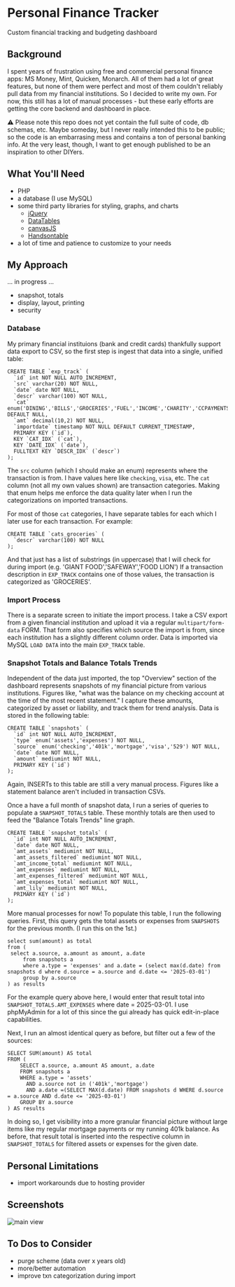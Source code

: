 # Personal Finance Tracker
Custom financial tracking and budgeting dashboard

## Background
I spent years of frustration using free and commercial personal finance apps: MS Money, Mint, Quicken, Monarch.  All of them had a lot of great features, but none of them were perfect and most of them couldn't reliably pull data from my financial institutions. So I decided to write my own. For now, this still has a lot of manual processes - but these early efforts are getting the core backend and dashboard in place.

:warning: Please note this repo does not yet contain the full suite of code, db schemas, etc. Maybe someday, but I never really intended this to be public; so the code is an embarrasing mess and contains a ton of personal banking info. At the very least, though, I want to get enough published to be an inspiration to other DIYers.

## What You'll Need
- PHP
- a database (I use MySQL)
- some third party libraries for styling, graphs, and charts
  - [jQuery](https://jquery.com/)
  - [DataTables](https://datatables.net/)
  - [canvasJS](https://canvasjs.com/)
  - [Handsontable](https://handsontable.com/)
- a lot of time and patience to customize to your needs

## My Approach
... in progress ...

- snapshot, totals
- display, layout, printing
- security

### Database
My primary financial instituions (bank and credit cards) thankfully support data export to CSV, so the first step is ingest that data into a single, unified table:
```
CREATE TABLE `exp_track` (
  `id` int NOT NULL AUTO_INCREMENT,
  `src` varchar(20) NOT NULL,
  `date` date NOT NULL,
  `descr` varchar(100) NOT NULL,
  `cat` enum('DINING','BILLS','GROCERIES','FUEL','INCOME','CHARITY','CCPAYMENTS','MORTGAGE','MEDICAL','SHOPPING','ENTERTAINMENT','TRAVEL','INTEREST','DOG','UNCAT') DEFAULT NULL,
  `amt` decimal(10,2) NOT NULL,
  `importdate` timestamp NOT NULL DEFAULT CURRENT_TIMESTAMP,
  PRIMARY KEY (`id`),
  KEY `CAT_IDX` (`cat`),
  KEY `DATE_IDX` (`date`),
  FULLTEXT KEY `DESCR_IDX` (`descr`)
);
```
The `src` column (which I should make an enum) represents where the transaction is from.  I have values here like `checking`, `visa`, etc. The `cat` column (not all my own values shown) are transaction categories. Making that enum helps me enforce the data quality later when I run the categorizations on imported transactions.

For most of those `cat` categories, I have separate tables for each which I later use for each transaction. For example:
```
CREATE TABLE `cats_groceries` (
  `descr` varchar(100) NOT NULL
);
```
And that just has a list of substrings (in uppercase) that I will check for during import (e.g. 'GIANT FOOD','SAFEWAY','FOOD LION')  If a transaction description in `EXP_TRACK` contains one of those values, the transaction is categorized as 'GROCERIES'.

### Import Process
There is a separate screen to initiate the import process.  I take a CSV export from a given financial institution and upload it via a regular `multipart/form-data` FORM. That form also specifies which source the import is from, since each institution has a slightly different column order. Data is imported via MySQL `LOAD DATA` into the main `EXP_TRACK` table.

### Snapshot Totals and Balance Totals Trends
Independent of the data just imported, the top "Overview" section of the dashboard represents snapshots of my financial picture from various institutions. Figures like, "what was the balance on my checking account at the time of the most recent statement." I capture these amounts, categorized by asset or liability, and track them for trend analysis. Data is stored in the following table:
```
CREATE TABLE `snapshots` (
  `id` int NOT NULL AUTO_INCREMENT,
  `type` enum('assets','expenses') NOT NULL,
  `source` enum('checking','401k','mortgage','visa','529') NOT NULL,
  `date` date NOT NULL,
  `amount` mediumint NOT NULL,
  PRIMARY KEY (`id`)
);
```
Again, INSERTs to this table are still a very manual process.  Figures like a statement balance aren't included in transaction CSVs.

Once a have a full month of snapshot data, I run a series of queries to populate a `SNAPSHOT_TOTALS` table.  These monthly totals are then used to feed the "Balance Totals Trends" line graph.
```
CREATE TABLE `snapshot_totals` (
  `id` int NOT NULL AUTO_INCREMENT,
  `date` date NOT NULL,
  `amt_assets` mediumint NOT NULL,
  `amt_assets_filtered` mediumint NOT NULL,
  `amt_income_total` mediumint NOT NULL,
  `amt_expenses` mediumint NOT NULL,
  `amt_expenses_filtered` mediumint NOT NULL,
  `amt_expenses_total` mediumint NOT NULL,
  `amt_lily` mediumint NOT NULL,
  PRIMARY KEY (`id`)
);
```
More manual processes for now!  To populate this table, I run the following queries. First, this query gets the total assets or expenses from `SNAPSHOTS` for the previous month.  (I run this on the 1st.)
```
select sum(amount) as total
from (
 select a.source, a.amount as amount, a.date
     from snapshots a
     where a.type = 'expenses' and a.date = (select max(d.date) from snapshots d where d.source = a.source and d.date <= '2025-03-01') 
     group by a.source
) as results
```
For the example query above here, I would enter that result total into `SNAPSHOT_TOTALS.AMT_EXPENSES` where date = 2025-03-01. I use phpMyAdmin for a lot of this since the gui already has quick edit-in-place capabilities.

Next, I run an almost identical query as before, but filter out a few of the sources:
```
SELECT SUM(amount) AS total
FROM (
    SELECT a.source, a.amount AS amount, a.date
    FROM snapshots a
    WHERE a.type = 'assets' 
      AND a.source not in ('401k','mortgage')
      AND a.date =(SELECT MAX(d.date) FROM snapshots d WHERE d.source = a.source AND d.date <= '2025-03-01')
    GROUP BY a.source
) AS results
```
In doing so, I get visibility into a more granular financial picture without large items like my regular mortgage payments or my running 401k balance.  As before, that result total is inserted into the respective column in `SNAPSHOT_TOTALS` for filtered assets or expenses for the given date.

## Personal Limitations
- import workarounds due to hosting provider

## Screenshots
![main view](screenshots/main.png "main view")

## To Dos to Consider
- purge scheme (data over x years old)
- more/better automation
- improve txn categorization during import
